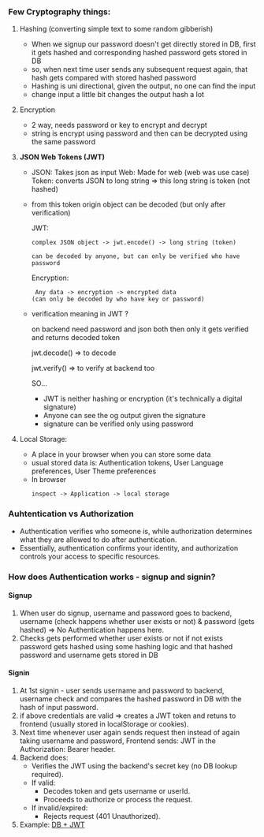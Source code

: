 ### Few Cryptography things:

1. Hashing (converting simple text to some random gibberish)
   
    - When we signup our password doesn't get directly stored in DB, first it gets hashed and corresponding hashed password gets stored in DB
    - so, when next time user sends any subsequent request again, that hash gets compared with stored hashed password
    - Hashing is uni directional, given the output, no one can find the input
    - change input a little bit changes the output hash a lot

2. Encryption
    - 2 way, needs password or key to encrypt and decrypt
    - string is encrypt using password and then can be decrypted using the same password


3. **JSON Web Tokens (JWT)**

    - JSON: Takes json as input
      Web:  Made for web (web was use case)
      Token: converts JSON to long string => this long string is token (not hashed)

    - from this token origin object can be decoded (but only after verification)

      JWT:

      ```
      complex JSON object -> jwt.encode() -> long string (token)
       
      can be decoded by anyone, but can only be verified who have password
      ```

      Encryption:
      ```
       Any data -> encryption -> encrypted data
      (can only be decoded by who have key or password)
       ```

    - verification meaning in JWT ?
  
      on backend need password and json both then only it gets verified and returns decoded token

      jwt.decode() => to decode

      jwt.verify() => to verify at backend too

      SO...
       - JWT is neither hashing or encryption (it's technically a digital signature)
       - Anyone can see the og output given the signature
       - signature can be verified only using password

4. Local Storage:

     - A place in your browser when you can store some data
     - usual stored data is: Authentication tokens, User Language preferences, User Theme preferences
     - In browser
          ```
          inspect -> Application -> local storage
          ````
          
### Auhtentication vs Authorization
- Authentication verifies who someone is, while authorization determines what they are allowed to do after authentication.
- Essentially, authentication confirms your identity, and authorization controls your access to specific resources. 

### How does Authentication works - signup and signin?
#### Signup
1. When user do signup, username and password goes to backend, username (check happens whether user exists or not) & password (gets hashed) => No Authentication happens here.
2. Checks gets performed whether user exists or not if not exists password gets hashed using some hashing logic and that hashed password and username gets stored in DB
#### Signin
1. At 1st signin - user sends username and password to backend, username check and compares the hashed password in DB with the hash of input password.
2. if above credentials are valid => creates a JWT token and retuns to frontend (usually stored in localStorage or cookies).
3. Next time whenever user again sends request then instead of again taking username and password, Frontend sends: JWT in the Authorization: Bearer <token> header.
4. Backend does:
   - Verifies the JWT using the backend's secret key (no DB lookup required).
	- If valid:
	   - Decodes token and gets username or userId.
	   - Proceeds to authorize or process the request.
	- If invalid/expired:
	   - Rejects request (401 Unauthorized).
5. Example: [DB + JWT](https://github.com/princebansal7/Web-Development-Concepts/blob/main/databases/mongoDB/02.mongoDBwithAuthenticationAndInputValidation.js)
